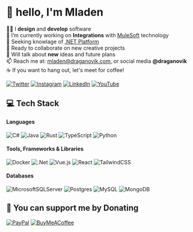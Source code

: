 # 👋 hello, I'm Mladen

👨‍💻 I **design** and **develop** software<br>🔭 I’m currently working on **Integrations** with [MuleSoft](https://www.mulesoft.com) technology<br>🌱 Seeking knowlage of [.NET Platform](https://dotnet.microsoft.com)<br>🤝 Ready to collaborate on new creative projects <!-- - 🤔 I’m looking for help with building a [Day32](https://github.com/draganovik/Day32) platform --><br>💬 Will talk about **new** ideas and future plans<br>📫 Reach me at: mladen@draganovik.com, or social media **@draganovik**<br>☕️ If you want to hang out, let's meet for coffee!

[![Twitter](https://img.shields.io/badge/Twitter-1DA1F2?style=for-the-badge&logo=twitter&logoColor=white)](https://twitter.com/draganovik) [![Instagram](https://img.shields.io/badge/Instagram-E4405F?style=for-the-badge&logo=instagram&logoColor=white)](https://instagram.com/draganovik) [![LinkedIn](https://img.shields.io/badge/LinkedIn-0077B5?style=for-the-badge&logo=linkedin&logoColor=white)](https://linkedin.com/in/draganovik) [![YouTube](https://img.shields.io/badge/YouTube-FF0000?style=for-the-badge&logo=youtube&logoColor=white)](https://youtube.com/@draganovik)

## 💻 Tech Stack

#### Languages

![C#](https://img.shields.io/badge/c%23-%23239120.svg?style=for-the-badge&logo=c-sharp&logoColor=white) ![Java](https://img.shields.io/badge/java-%23ED8B00.svg?style=for-the-badge&logo=java&logoColor=white) ![Rust](https://img.shields.io/badge/rust-%23000000.svg?style=for-the-badge&logo=rust&logoColor=white) ![TypeScript](https://img.shields.io/badge/typescript-%23007ACC.svg?style=for-the-badge&logo=typescript&logoColor=white) ![Python](https://img.shields.io/badge/python-3670A0?style=for-the-badge&logo=python&logoColor=ffdd54)

#### Tools, Frameworks & Libraries

![Docker](https://img.shields.io/badge/docker-%230db7ed.svg?style=for-the-badge&logo=docker&logoColor=white) ![.Net](https://img.shields.io/badge/.NET-5C2D91?style=for-the-badge&logo=.net&logoColor=white) ![Vue.js](https://img.shields.io/badge/vuejs-%2335495e.svg?style=for-the-badge&logo=vuedotjs&logoColor=%234FC08D) ![React](https://img.shields.io/badge/react-%2320232a.svg?style=for-the-badge&logo=react&logoColor=%2361DAFB) ![TailwindCSS](https://img.shields.io/badge/tailwindcss-%2338B2AC.svg?style=for-the-badge&logo=tailwind-css&logoColor=white)

#### Databases

![MicrosoftSQLServer](https://img.shields.io/badge/Microsoft%20SQL%20Sever-CC2927?style=for-the-badge&logo=microsoft%20sql%20server&logoColor=white) ![Postgres](https://img.shields.io/badge/postgres-%23316192.svg?style=for-the-badge&logo=postgresql&logoColor=white) ![MySQL](https://img.shields.io/badge/mysql-%2300f.svg?style=for-the-badge&logo=mysql&logoColor=white) ![MongoDB](https://img.shields.io/badge/MongoDB-%234ea94b.svg?style=for-the-badge&logo=mongodb&logoColor=white)

## 💸 You can support me by Donating

[![PayPal](https://img.shields.io/badge/PayPal-00457C?style=for-the-badge&logo=paypal&logoColor=white)](https://paypal.me/draganovik)
[![BuyMeACoffee](https://img.shields.io/badge/Buy%20Me%20a%20Coffee-ffdd00?style=for-the-badge&logo=buy-me-a-coffee&logoColor=black)](https://buymeacoffee.com/draganovik)

<!-- [![Patreon](https://img.shields.io/badge/Patreon-F96854?style=for-the-badge&logo=patreon&logoColor=white)](https://patreon.com/draganovik) -->

<!-- Proudly created with GPRM ( https://gprm.itsvg.in ) -->
